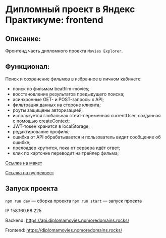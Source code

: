 # Дипломный проект в Яндекс Практикуме: frontend

## Описание:
Фронтенд часть дипломного проекта `Movies Explorer`.

## Функционал:
Поиск и сохранение фильмов в избранное в личном кабинете:
- поиск по фильмам beatfilm-movies;
- восстановление результатов предыдущего поиска;
- асинхронные GET- и POST-запросы к API;
- фильтрация данных на стороне клиента;
- роуты защищены авторизацией;
- используется глобальная стейт-переменная currentUser, созданная с помощью createContext;
- JWT-токен хранится в localStorage;
- редактирование профиля;
- ошибка от API обрабатывается и пользователь видит сообщение об ошибке;
- прелоадер крутится, пока от сервера идёт ответ;
- клик по карточке переводит на трейлер фильма;

[Ссылка на макет](https://disk.yandex.ru/d/Qf5_aSMwX_0F8A)

[Ссылка на пулреквест](https://github.com/e-zotova/movies-explorer-frontend/pull/2)

## Запуск проекта
`npm run dev` — сборка проекта
`npm run start` — запуск проекта  

IP 158.160.68.225

Backend: https://api.diplomamovies.nomoredomains.rocks/

Frontend: https://diplomamovies.nomoredomains.rocks/
